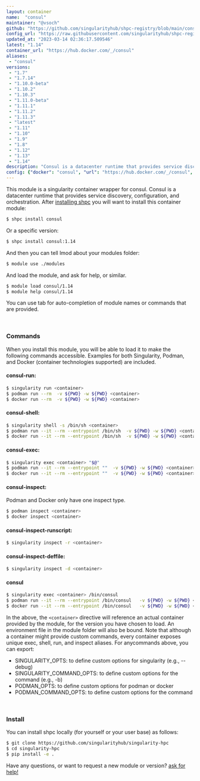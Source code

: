 ```yaml
---
layout: container
name:  "consul"
maintainer: "@vsoch"
github: "https://github.com/singularityhub/shpc-registry/blob/main/consul/container.yaml"
config_url: "https://raw.githubusercontent.com/singularityhub/shpc-registry/main/consul/container.yaml"
updated_at: "2023-03-14 02:36:17.509546"
latest: "1.14"
container_url: "https://hub.docker.com/_/consul"
aliases:
 - "consul"
versions:
 - "1.7"
 - "1.7.14"
 - "1.10.0-beta"
 - "1.10.2"
 - "1.10.3"
 - "1.11.0-beta"
 - "1.11.1"
 - "1.11.2"
 - "1.11.3"
 - "latest"
 - "1.11"
 - "1.10"
 - "1.9"
 - "1.8"
 - "1.12"
 - "1.13"
 - "1.14"
description: "Consul is a datacenter runtime that provides service discovery, configuration, and orchestration."
config: {"docker": "consul", "url": "https://hub.docker.com/_/consul", "maintainer": "@vsoch", "description": "Consul is a datacenter runtime that provides service discovery, configuration, and orchestration.", "latest": {"1.14": "sha256:a85bfcc836b2ebdbfdd15be6a2bd97d8bfe99d00325ed7c857519c1a01d5527a"}, "tags": {"1.7": "sha256:fce4d3cbf7d610394f5c862356f0bddc652c0062c6fb078bc7a67a8831d55d97", "1.7.14": "sha256:fce4d3cbf7d610394f5c862356f0bddc652c0062c6fb078bc7a67a8831d55d97", "1.10.0-beta": "sha256:a3a7e4fca544b3d64a36a361e3bfe814eb052df2cd76f5dd48c5005124850338", "1.10.2": "sha256:5f59265e0ddcbfadee9f18038a02e5a465242fb4f514fc0b19fc445df49ef23b", "1.10.3": "sha256:483b592fa76d734882cf7336df94a5bf6f9e808a78b1a1ba17002a2aaf80da46", "1.11.0-beta": "sha256:b65caa85b885338a6a5ff8f11b5588ccc32f6534329b4ba39191f5d4292d2331", "1.11.1": "sha256:05d70d30639d5e0411f92fb75dd670ec1ef8fa4a918c6e57960db1710fd38125", "1.11.2": "sha256:43cc31d422649c88fec7f5c146110854149da68ee70c505f5bbd667c71bc698a", "1.11.3": "sha256:019e7f964280cd5719d60b8887fe20a349d1a0365acd06290ac1b055101d4e1c", "latest": "sha256:a85bfcc836b2ebdbfdd15be6a2bd97d8bfe99d00325ed7c857519c1a01d5527a", "1.11": "sha256:ad656548143eacd6ceca2ea5816b083a2ff895e3d2901d00ca974bba82d835e4", "1.10": "sha256:a1db177a76c22ade0887a4b1f673dd4a10b94947a9313df34e0dea1daaf809d7", "1.9": "sha256:46ccd87fe5d42aa4d7d55522f64ab389dc2b4148f07011313d824e06d9f666ca", "1.8": "sha256:93cb9286a1ec5e084193fd2b625977df74003a81e8bc373f5adf900bb87318d4", "1.12": "sha256:0c7864d26a1ced161bb8f1ebd322b88d3cd428cefe62bf84f5e4d1acb280395f", "1.13": "sha256:bc1a1c37c992cc58b7c9d696fa94e078ff58e766a26f27b6e27a5c1ba8b500ad", "1.14": "sha256:a85bfcc836b2ebdbfdd15be6a2bd97d8bfe99d00325ed7c857519c1a01d5527a"}, "aliases": {"consul": "/bin/consul"}}
---
```


This module is a singularity container wrapper for consul.
Consul is a datacenter runtime that provides service discovery, configuration, and orchestration.
After [installing shpc](#install) you will want to install this container module:


```bash
$ shpc install consul
```

Or a specific version:

```bash
$ shpc install consul:1.14
```

And then you can tell lmod about your modules folder:

```bash
$ module use ./modules
```

And load the module, and ask for help, or similar.

```bash
$ module load consul/1.14
$ module help consul/1.14
```

You can use tab for auto-completion of module names or commands that are provided.

<br>

### Commands

When you install this module, you will be able to load it to make the following commands accessible.
Examples for both Singularity, Podman, and Docker (container technologies supported) are included.

#### consul-run:

```bash
$ singularity run <container>
$ podman run --rm  -v ${PWD} -w ${PWD} <container>
$ docker run --rm  -v ${PWD} -w ${PWD} <container>
```

#### consul-shell:

```bash
$ singularity shell -s /bin/sh <container>
$ podman run --it --rm --entrypoint /bin/sh  -v ${PWD} -w ${PWD} <container>
$ docker run --it --rm --entrypoint /bin/sh  -v ${PWD} -w ${PWD} <container>
```

#### consul-exec:

```bash
$ singularity exec <container> "$@"
$ podman run --it --rm --entrypoint ""  -v ${PWD} -w ${PWD} <container> "$@"
$ docker run --it --rm --entrypoint ""  -v ${PWD} -w ${PWD} <container> "$@"
```

#### consul-inspect:

Podman and Docker only have one inspect type.

```bash
$ podman inspect <container>
$ docker inspect <container>
```

#### consul-inspect-runscript:

```bash
$ singularity inspect -r <container>
```

#### consul-inspect-deffile:

```bash
$ singularity inspect -d <container>
```


#### consul

```bash
$ singularity exec <container> /bin/consul
$ podman run --it --rm --entrypoint /bin/consul   -v ${PWD} -w ${PWD} <container> -c " $@"
$ docker run --it --rm --entrypoint /bin/consul   -v ${PWD} -w ${PWD} <container> -c " $@"
```



In the above, the `<container>` directive will reference an actual container provided
by the module, for the version you have chosen to load. An environment file in the
module folder will also be bound. Note that although a container
might provide custom commands, every container exposes unique exec, shell, run, and
inspect aliases. For anycommands above, you can export:

 - SINGULARITY_OPTS: to define custom options for singularity (e.g., --debug)
 - SINGULARITY_COMMAND_OPTS: to define custom options for the command (e.g., -b)
 - PODMAN_OPTS: to define custom options for podman or docker
 - PODMAN_COMMAND_OPTS: to define custom options for the command

<br>

### Install

You can install shpc locally (for yourself or your user base) as follows:

```bash
$ git clone https://github.com/singularityhub/singularity-hpc
$ cd singularity-hpc
$ pip install -e .
```

Have any questions, or want to request a new module or version? [ask for help!](https://github.com/singularityhub/singularity-hpc/issues)